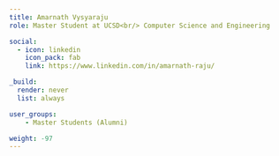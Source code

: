 ```yaml
---
title: Amarnath Vysyaraju
role: Master Student at UCSD<br/> Computer Science and Engineering

social:
  - icon: linkedin
    icon_pack: fab
    link: https://www.linkedin.com/in/amarnath-raju/

_build:
  render: never
  list: always

user_groups:
    - Master Students (Alumni)

weight: -97
---
```


